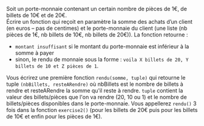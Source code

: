 Soit un porte-monnaie contenant un certain nombre de pièces de 1€, de billets de 10€ et de 20€. <BR>
Écrire un fonction qui reçoit en paramètre la somme des achats d’un client (en euros – pas de centimes) et le porte-monnaie du client (une liste (nb pièces de 1€, nb billets de 10€, nb billets de 20€)).
La fonction retourne :
 - `montant insuffisant` si le montant du porte-monnaie est inférieur à la somme à payer
 - sinon, le rendu de monnaie sous la forme : `voila X billets de 20, Y billets de 10 et Z pièces de 1`.

Vous écrirez une première fonction `rendu(somme, tuple)` qui retourne le tuple `(nbBillets, resteARendre)` où nbBillets est le nombre de billets à rendre et resteARendre la somme qu'il reste à rendre. `tuple` contient la valeur des billets/pièces que l'on va rendre (20, 10 ou 1) et le nombre de billets/pièces disponibles dans le porte-monnaie.
Vous appellerez `rendu()` 3 fois dans la fonction `exercise2()` (pour les billets de 20€ puis pour les billets de 10€ et enfin pour les pièces de 1€).

